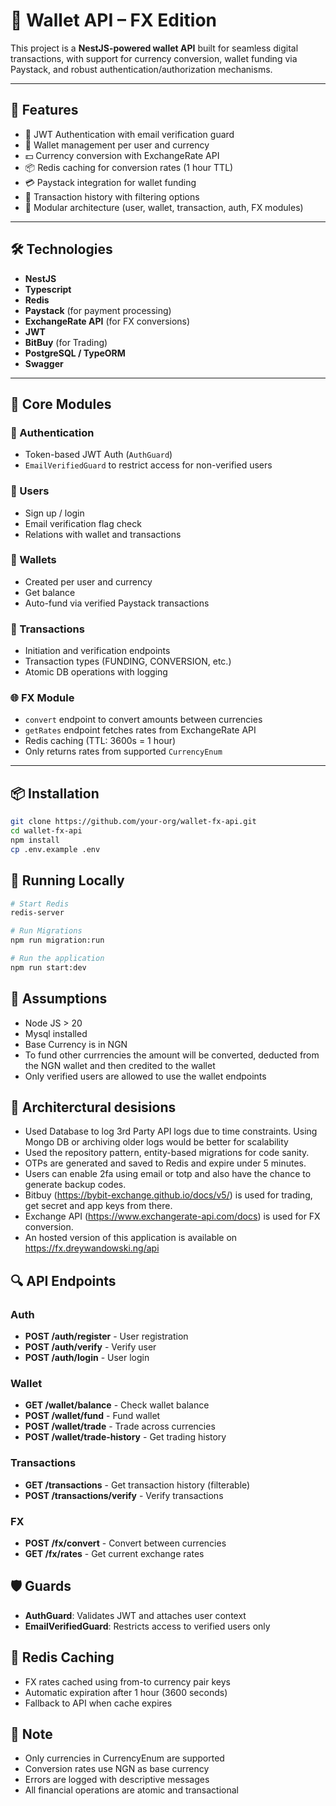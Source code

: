 # 💸 Wallet API – FX Edition

This project is a **NestJS-powered wallet API** built for seamless digital transactions, with support for currency conversion, wallet funding via Paystack, and robust authentication/authorization mechanisms.

---

## 🚀 Features

- 🔐 JWT Authentication with email verification guard
- 👛 Wallet management per user and currency
- 💵 Currency conversion with ExchangeRate API
- 📦 Redis caching for conversion rates (1 hour TTL)
- 💳 Paystack integration for wallet funding
- 🧾 Transaction history with filtering options
- 🎯 Modular architecture (user, wallet, transaction, auth, FX modules)

---

## 🛠️ Technologies

- **NestJS**
- **Typescript**
- **Redis**
- **Paystack** (for payment processing)
- **ExchangeRate API** (for FX conversions)
- **JWT**
- **BitBuy** (for Trading)
- **PostgreSQL / TypeORM**
- **Swagger**

---

## 🧬 Core Modules

### 🔐 Authentication

- Token-based JWT Auth (`AuthGuard`)
- `EmailVerifiedGuard` to restrict access for non-verified users

### 👤 Users

- Sign up / login
- Email verification flag check
- Relations with wallet and transactions

### 💼 Wallets

- Created per user and currency
- Get balance
- Auto-fund via verified Paystack transactions

### 💸 Transactions

- Initiation and verification endpoints
- Transaction types (FUNDING, CONVERSION, etc.)
- Atomic DB operations with logging

### 🌐 FX Module

- `convert` endpoint to convert amounts between currencies
- `getRates` endpoint fetches rates from ExchangeRate API
- Redis caching (TTL: 3600s = 1 hour)
- Only returns rates from supported `CurrencyEnum`

---

## 📦 Installation

```bash
git clone https://github.com/your-org/wallet-fx-api.git
cd wallet-fx-api
npm install
cp .env.example .env
```

## 🧪 Running Locally

```bash
# Start Redis
redis-server

# Run Migrations
npm run migration:run

# Run the application
npm run start:dev

```

## 📄 Assumptions

- Node JS > 20
- Mysql installed
- Base Currency is in NGN
- To fund other currrencies the amount will be converted, deducted from the NGN wallet and then credited to the wallet
- Only verified users are allowed to use the wallet endpoints

## 📄 Architerctural desisions

- Used Database to log 3rd Party API logs due to time constraints. Using Mongo DB or archiving older logs would be better for scalability
- Used the repository pattern, entity-based migrations for code sanity.
- OTPs are generated and saved to Redis and expire under 5 minutes.
- Users can enable 2fa using email or totp and also have the chance to generate backup codes.
- Bitbuy (https://bybit-exchange.github.io/docs/v5/) is used for trading, get secret and app keys from there.
- Exchange API (https://www.exchangerate-api.com/docs) is used for FX conversion.
- An hosted version of this application is available on https://fx.dreywandowski.ng/api

## 🔍 API Endpoints

### Auth

- **POST /auth/register** - User registration
- **POST /auth/verify** - Verify user
- **POST /auth/login** - User login

### Wallet

- **GET /wallet/balance** - Check wallet balance
- **POST /wallet/fund** - Fund wallet
- **POST /wallet/trade** - Trade across currencies
- **POST /wallet/trade-history** - Get trading history

### Transactions

- **GET /transactions** - Get transaction history (filterable)
- **POST /transactions/verify** - Verify transactions

### FX

- **POST /fx/convert** - Convert between currencies
- **GET /fx/rates** - Get current exchange rates

## 🛡️ Guards

- **AuthGuard**: Validates JWT and attaches user context
- **EmailVerifiedGuard**: Restricts access to verified users only

## 🧊 Redis Caching

- FX rates cached using from-to currency pair keys
- Automatic expiration after 1 hour (3600 seconds)
- Fallback to API when cache expires

## 🧠 Note

- Only currencies in CurrencyEnum are supported
- Conversion rates use NGN as base currency
- Errors are logged with descriptive messages
- All financial operations are atomic and transactional
